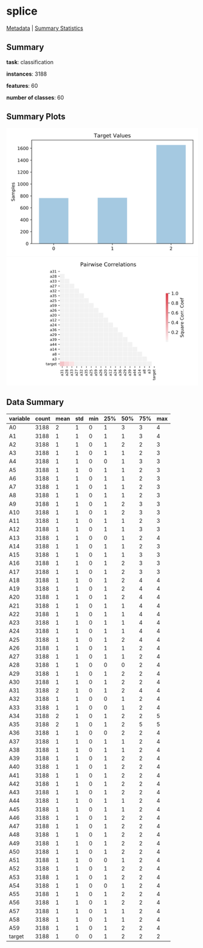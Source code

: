 # splice

[Metadata](metadata.yaml) | [Summary Statistics](summary_stats.csv)

## Summary

**task**: classification

**instances**: 3188

**features**: 60

**number of classes**: 60

## Summary Plots

![Labels](label.svg)
![Corr](corr.svg)

## Data Summary

|	variable	|	count	|	mean	|	std	|	min	|	25%	|	50%	|	75%	|	max|
| --- | --- | --- | --- | --- | --- | --- | --- | --- |
|	A0	|	3188	|	2	|	1	|	0	|	1	|	3	|	3	|	4
|	A1	|	3188	|	1	|	1	|	0	|	1	|	1	|	3	|	4
|	A2	|	3188	|	1	|	1	|	0	|	1	|	2	|	2	|	3
|	A3	|	3188	|	1	|	1	|	0	|	1	|	1	|	2	|	3
|	A4	|	3188	|	1	|	1	|	0	|	0	|	1	|	3	|	3
|	A5	|	3188	|	1	|	1	|	0	|	1	|	1	|	2	|	3
|	A6	|	3188	|	1	|	1	|	0	|	1	|	1	|	2	|	3
|	A7	|	3188	|	1	|	1	|	0	|	1	|	1	|	2	|	3
|	A8	|	3188	|	1	|	1	|	0	|	1	|	1	|	2	|	3
|	A9	|	3188	|	1	|	1	|	0	|	1	|	2	|	3	|	3
|	A10	|	3188	|	1	|	1	|	0	|	1	|	2	|	3	|	3
|	A11	|	3188	|	1	|	1	|	0	|	1	|	1	|	2	|	3
|	A12	|	3188	|	1	|	1	|	0	|	1	|	1	|	3	|	3
|	A13	|	3188	|	1	|	1	|	0	|	0	|	1	|	2	|	4
|	A14	|	3188	|	1	|	1	|	0	|	1	|	1	|	2	|	3
|	A15	|	3188	|	1	|	1	|	0	|	1	|	1	|	3	|	3
|	A16	|	3188	|	1	|	1	|	0	|	1	|	2	|	3	|	3
|	A17	|	3188	|	1	|	1	|	0	|	1	|	2	|	3	|	3
|	A18	|	3188	|	1	|	1	|	0	|	1	|	2	|	4	|	4
|	A19	|	3188	|	1	|	1	|	0	|	1	|	2	|	4	|	4
|	A20	|	3188	|	1	|	1	|	0	|	1	|	2	|	4	|	4
|	A21	|	3188	|	1	|	1	|	0	|	1	|	1	|	4	|	4
|	A22	|	3188	|	1	|	1	|	0	|	1	|	1	|	4	|	4
|	A23	|	3188	|	1	|	1	|	0	|	1	|	1	|	4	|	4
|	A24	|	3188	|	1	|	1	|	0	|	1	|	1	|	4	|	4
|	A25	|	3188	|	1	|	1	|	0	|	1	|	2	|	4	|	4
|	A26	|	3188	|	1	|	1	|	0	|	1	|	1	|	2	|	4
|	A27	|	3188	|	1	|	1	|	0	|	1	|	1	|	2	|	4
|	A28	|	3188	|	1	|	1	|	0	|	0	|	0	|	2	|	4
|	A29	|	3188	|	1	|	1	|	0	|	1	|	2	|	2	|	4
|	A30	|	3188	|	1	|	1	|	0	|	1	|	2	|	2	|	4
|	A31	|	3188	|	2	|	1	|	0	|	1	|	2	|	4	|	4
|	A32	|	3188	|	1	|	1	|	0	|	0	|	1	|	2	|	4
|	A33	|	3188	|	1	|	1	|	0	|	0	|	1	|	2	|	4
|	A34	|	3188	|	2	|	1	|	0	|	1	|	2	|	2	|	5
|	A35	|	3188	|	2	|	1	|	0	|	1	|	2	|	5	|	5
|	A36	|	3188	|	1	|	1	|	0	|	0	|	2	|	2	|	4
|	A37	|	3188	|	1	|	1	|	0	|	1	|	1	|	2	|	4
|	A38	|	3188	|	1	|	1	|	0	|	1	|	1	|	2	|	4
|	A39	|	3188	|	1	|	1	|	0	|	1	|	2	|	2	|	4
|	A40	|	3188	|	1	|	1	|	0	|	1	|	2	|	2	|	4
|	A41	|	3188	|	1	|	1	|	0	|	1	|	2	|	2	|	4
|	A42	|	3188	|	1	|	1	|	0	|	1	|	2	|	2	|	4
|	A43	|	3188	|	1	|	1	|	0	|	1	|	2	|	2	|	4
|	A44	|	3188	|	1	|	1	|	0	|	1	|	1	|	2	|	4
|	A45	|	3188	|	1	|	1	|	0	|	1	|	1	|	2	|	4
|	A46	|	3188	|	1	|	1	|	0	|	1	|	2	|	2	|	4
|	A47	|	3188	|	1	|	1	|	0	|	1	|	2	|	2	|	4
|	A48	|	3188	|	1	|	1	|	0	|	1	|	2	|	2	|	4
|	A49	|	3188	|	1	|	1	|	0	|	1	|	2	|	2	|	4
|	A50	|	3188	|	1	|	1	|	0	|	1	|	2	|	2	|	4
|	A51	|	3188	|	1	|	1	|	0	|	0	|	1	|	2	|	4
|	A52	|	3188	|	1	|	1	|	0	|	1	|	2	|	2	|	4
|	A53	|	3188	|	1	|	1	|	0	|	1	|	2	|	2	|	4
|	A54	|	3188	|	1	|	1	|	0	|	0	|	1	|	2	|	4
|	A55	|	3188	|	1	|	1	|	0	|	1	|	2	|	2	|	4
|	A56	|	3188	|	1	|	1	|	0	|	1	|	2	|	2	|	4
|	A57	|	3188	|	1	|	1	|	0	|	1	|	1	|	2	|	4
|	A58	|	3188	|	1	|	1	|	0	|	1	|	1	|	2	|	4
|	A59	|	3188	|	1	|	1	|	0	|	1	|	2	|	2	|	4
|	target	|	3188	|	1	|	0	|	0	|	1	|	2	|	2	|	2
